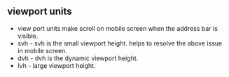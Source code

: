 ## viewport units
- view port units make scroll on mobile screen when the address bar is visible. 
- svh - svh is the small viewport height. helps to resolve the above issue in mobile screen.  
- dvh - dvh is the dynamic viewport height.
- lvh - large viewport height.